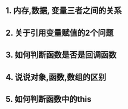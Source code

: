 ## 1. 内存,数据, 变量三者之间的关系

## 2. 关于引用变量赋值的2个问题

## 3. 如何判断函数是否是回调函数

## 4. 说说对象,函数,数组的区别

## 5. 如何判断函数中的this